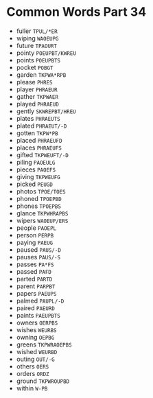 # Common Words Part 34

* fuller `TPUL/*ER`
* wiping `WAOEUPG`
* future `TPAOURT`
* pointy `POEUPBT/KWREU`
* points `POEUPBTS`
* pocket `POBGT`
* garden `TKPWA*RPB`
* please `PHRES`
* player `PHRAEUR`
* gather `TKPWAER`
* played `PHRAEUD`
* gently `SKWREPBT/HREU`
* plates `PHRAEUTS`
* plated `PHRAEUT/-D`
* gotten `TKPW*PB`
* placed `PHRAEUFD`
* places `PHRAEUFS`
* gifted `TKPWEUFT/-D`
* piling `PAOEULG`
* pieces `PAOEFS`
* giving `TKPWEUFG`
* picked `PEUGD`
* photos `TPOE/TOES`
* phoned `TPOEPBD`
* phones `TPOEPBS`
* glance `TKPWHRAPBS`
* wipers `WAOEUP/ERS`
* people `PAOEPL`
* person `PERPB`
* paying `PAEUG`
* paused `PAUS/-D`
* pauses `PAUS/-S`
* passes `PA*FS`
* passed `PAFD`
* parted `PARTD`
* parent `PARPBT`
* papers `PAEUPS`
* palmed `PAUPL/-D`
* paired `PAEURD`
* paints `PAEUPBTS`
* owners `OERPBS`
* wishes `WEURBS`
* owning `OEPBG`
* greens `TKPWRAOEPBS`
* wished `WEURBD`
* outing `OUT/-G`
* others `OERS`
* orders `ORDZ`
* ground `TKPWROUPBD`
* within `W-PB`
